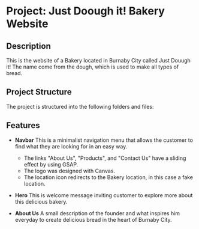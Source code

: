 # Project: Just Doough it! Bakery Website

## Description
This is the website of a Bakery located in Burnaby City called Just Douugh it!
The name come from the dough, which is used to make all types of bread.

## Project Structure

The project is structured into the following folders and files:

## Features
- **Navbar** This is a minimalist navigation menu that allows the customer to find what they are looking for in an easy way. 
    - The links "About Us", "Products", and "Contact Us" have a sliding effect by using GSAP.
    - The logo was designed with Canvas.
    - The location icon redirects to the Bakery location, in this case a fake location.

- **Hero** This is welcome message inviting customer to explore more about this delicious bakery.

- **About Us** A small description of the founder and what inspires him everyday to create delicious bread in the heart of Burnaby City.